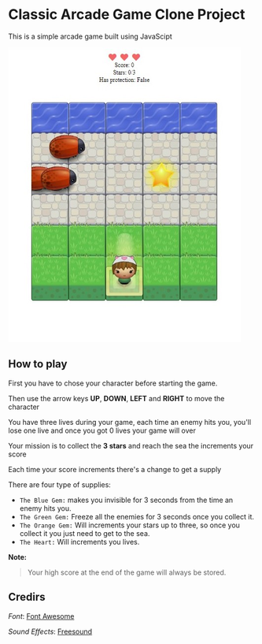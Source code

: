 # Classic Arcade Game Clone Project

This is a simple arcade game built using JavaScipt

![Game Screenshot](screenshots/img.jpg "Game Screenshot")

## How to play
First you have to chose your character before starting the game.

Then use the arrow keys **UP**, **DOWN**, **LEFT** and **RIGHT** to move the character

You have three lives during your game, each time an enemy hits you, you'll lose one live and once you got 0 lives your game will over

Your mission is to collect the **3 stars** and reach the sea the increments your score

Each time your score increments there's a change to get a supply 

There are four type of supplies: 
* `The Blue Gem:` makes you invisible for 3 seconds from the time an enemy hits you.
* `The Green Gem:` Freeze all the enemies for 3 seconds once you collect it. 
* `The Orange Gem:` Will increments your stars up to three, so once you collect it you just need to get to the sea.
* `The Heart:`  Will increments you lives.

**Note:**
>Your high score at the end of the game will always be stored.

## Credirs

_Font_: [Font Awesome](https://fontawesome.com/)

_Sound Effects_: [Freesound](https://freesound.org/)
